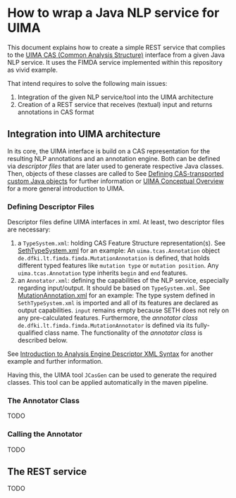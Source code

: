 # How to wrap a Java NLP service for UIMA

This document explains how to create a simple REST service that complies to the 
[UIMA CAS (Common Analysis Structure)](https://uima.apache.org/d/uimaj-3.0.0/references.html#ugr.ref.cas) 
interface from a given Java NLP service. It uses the FIMDA service implemented within this repository as vivid example.

That intend requires to solve the following main issues:
1) Integration of the given NLP service/tool into the UIMA architecture 
2) Creation of a REST service that receives (textual) input and returns annotations in CAS format

## Integration into UIMA architecture

In its core, the UIMA interface is build on a CAS representation for the resulting NLP annotations and an annotation engine. 
Both can be defined via *descriptor files* that are later used to generate respective Java classes. Then, objects of these classes are called to 
See [Defining CAS-transported custom Java objects](https://uima.apache.org/d/uimaj-3.0.0/version_3_users_guide.html#uv3.custom_java_objects) for further information
or [UIMA Conceptual Overview](https://uima.apache.org/d/uimaj-3.0.0/overview_and_setup.html#ugr.ovv.conceptual) for a more general introduction to UIMA.

### Defining Descriptor Files

Descriptor files define UIMA interfaces in xml. At least, two descriptor files are necessary:
1) a `TypeSystem.xml`: holding CAS Feature Structure representation(s). See [SethTypeSystem.xml](src/main/resources/desc/SethTypeSystem.xml) for an example: An `uima.tcas.Annotation` object `de.dfki.lt.fimda.fimda.MutationAnnotation` is defined, that holds different typed features like `mutation type` or `mutation position`. Any `uima.tcas.Annotation` type inherits `begin` and `end` features. 
2) an `Annotator.xml`: defining the capabilities of the NLP service, especially regarding input/output. It should be based on `TypeSystem.xml`. See [MutationAnnotation.xml](src/main/resources/desc/MutationAnnotation.xml) for an example: The type system defined in `SethTypeSystem.xml` is imported and all of its features are declared as output capabilities. `input` remains empty because SETH does not rely on any pre-calculated features. Furthermore, the *annotator class* `de.dfki.lt.fimda.fimda.MutationAnnotator` is defined via its fully-qualified class name. The functionality of the *annotator class* is described below.  

See [Introduction to Analysis Engine Descriptor XML Syntax](https://uima.apache.org/d/uimaj-3.0.0/tutorials_and_users_guides.html#ugr.tug.aae.xml_intro_ae_descriptor) for another example and further information.

Having this, the UIMA tool `JCasGen` can be used to generate the required classes. 
This tool can be applied automatically in the maven pipeline.

### The Annotator Class

TODO

### Calling the Annotator

TODO

## The REST service

TODO
